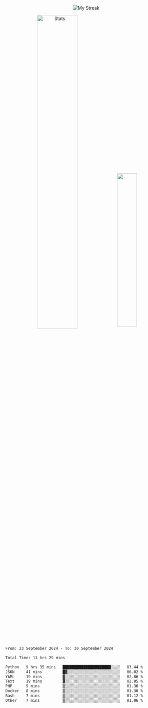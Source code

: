 <p align="center">
<picture>
  <source media="(prefers-color-scheme: dark)" srcset="http://github-readme-streak-stats.herokuapp.com?user=semolik&theme=dark&hide_border=true&background=DD272700">
  <img alt="My Streak" src="http://github-readme-streak-stats.herokuapp.com?user=semolik&hide_border=true">
</picture>
</p>
<div align="center">
  <picture>
    <source media="(prefers-color-scheme: dark)" srcset="https://github-readme-stats.vercel.app/api?username=semolik&show_icons=true&bg_color=DD272700&hide_border=true&theme=dark">
        <img alt="Stats" src="https://github-readme-stats.vercel.app/api?username=semolik&show_icons=true&bg_color=DD272700&hide_border=true" width="50%" >
  </picture>
  <sup>
  <picture>
  <source media="(prefers-color-scheme: dark)" srcset="https://github-readme-stats.vercel.app/api/top-langs/?username=semolik&layout=compact&hide_border=true&bg_color=DD272700&theme=dark">
  <img src="https://github-readme-stats.vercel.app/api/top-langs/?username=semolik&layout=compact&hide_border=true" width="35%" />
  </picture>
  </sup>
</div>
<!--START_SECTION:waka-->

```txt
From: 23 September 2024 - To: 30 September 2024

Total Time: 11 hrs 29 mins

Python   9 hrs 35 mins   █████████████████████░░░░   83.44 %
JSON     41 mins         █▓░░░░░░░░░░░░░░░░░░░░░░░   06.02 %
YAML     19 mins         ▓░░░░░░░░░░░░░░░░░░░░░░░░   02.86 %
Text     19 mins         ▓░░░░░░░░░░░░░░░░░░░░░░░░   02.85 %
PHP      9 mins          ▒░░░░░░░░░░░░░░░░░░░░░░░░   01.36 %
Docker   8 mins          ▒░░░░░░░░░░░░░░░░░░░░░░░░   01.30 %
Bash     7 mins          ▒░░░░░░░░░░░░░░░░░░░░░░░░   01.12 %
Other    7 mins          ▒░░░░░░░░░░░░░░░░░░░░░░░░   01.06 %
```

<!--END_SECTION:waka-->

